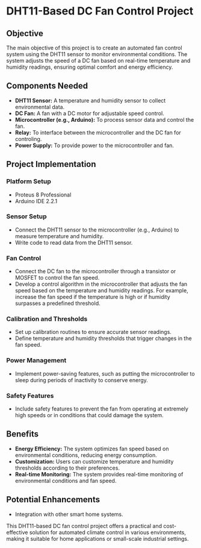 # DHT11-Based DC Fan Control Project

## Objective
The main objective of this project is to create an automated fan control system using the DHT11 sensor to monitor environmental conditions. The system adjusts the speed of a DC fan based on real-time temperature and humidity readings, ensuring optimal comfort and energy efficiency.

## Components Needed
- **DHT11 Sensor:** A temperature and humidity sensor to collect environmental data.
- **DC Fan:** A fan with a DC motor for adjustable speed control.
- **Microcontroller (e.g., Arduino):** To process sensor data and control the fan.
- **Relay:** To interface between the microcontroller and the DC fan for controling.
- **Power Supply:** To provide power to the microcontroller and fan.

## Project Implementation

### Platform Setup
- Proteus 8 Professional
- Arduino IDE 2.2.1

### Sensor Setup
- Connect the DHT11 sensor to the microcontroller (e.g., Arduino) to measure temperature and humidity.
- Write code to read data from the DHT11 sensor.

### Fan Control
- Connect the DC fan to the microcontroller through a transistor or MOSFET to control the fan speed.
- Develop a control algorithm in the microcontroller that adjusts the fan speed based on the temperature and humidity readings. For example, increase the fan speed if the temperature is high or if humidity surpasses a predefined threshold.

### Calibration and Thresholds
- Set up calibration routines to ensure accurate sensor readings.
- Define temperature and humidity thresholds that trigger changes in the fan speed.

### Power Management
- Implement power-saving features, such as putting the microcontroller to sleep during periods of inactivity to conserve energy.

### Safety Features
- Include safety features to prevent the fan from operating at extremely high speeds or in conditions that could damage the system.

## Benefits
- **Energy Efficiency:** The system optimizes fan speed based on environmental conditions, reducing energy consumption.
- **Customization:** Users can customize temperature and humidity thresholds according to their preferences.
- **Real-time Monitoring:** The system provides real-time monitoring of environmental conditions and fan speed.

## Potential Enhancements
- Integration with other smart home systems.

This DHT11-based DC fan control project offers a practical and cost-effective solution for automated climate control in various environments, making it suitable for home applications or small-scale industrial settings.
